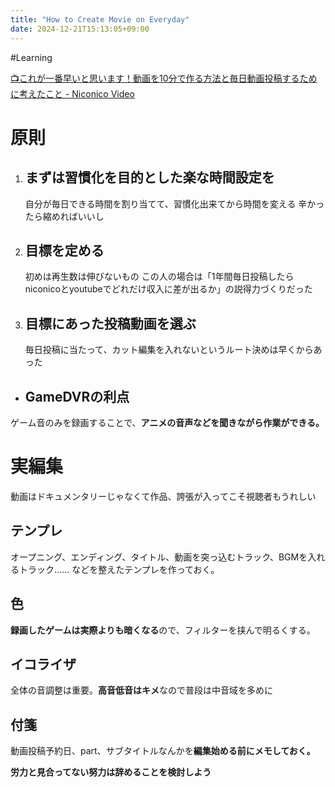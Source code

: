 ```yaml
---
title: "How to Create Movie on Everyday"
date: 2024-12-21T15:13:05+09:00
---
```

#Learning

[📺これが一番早いと思います！動画を10分で作る方法と毎日動画投稿するために考えたこと - Niconico Video](https://www.nicovideo.jp/watch/sm38632960)

# 原則

1. ## まずは習慣化を目的とした楽な時間設定を
	自分が毎日できる時間を割り当てて、習慣化出来てから時間を変える
	辛かったら縮めればいいし
1. ## 目標を定める
	初めは再生数は伸びないもの
	この人の場合は「1年間毎日投稿したらniconicoとyoutubeでどれだけ収入に差が出るか」の説得力づくりだった
1. ## 目標にあった投稿動画を選ぶ
	毎日投稿に当たって、カット編集を入れないというルート決めは早くからあった



- ## GameDVRの利点
ゲーム音のみを録画することで、**アニメの音声などを聞きながら作業ができる。**


# 実編集
動画はドキュメンタリーじゃなくて作品、誇張が入ってこそ視聴者もうれしい
## テンプレ
オープニング、エンディング、タイトル、動画を突っ込むトラック、BGMを入れるトラック……
などを整えたテンプレを作っておく。


## 色
**録画したゲームは実際よりも暗くなる**ので、フィルターを挟んで明るくする。

## イコライザ
全体の音調整は重要。**高音低音はキメ**なので普段は中音域を多めに

## 付箋
動画投稿予約日、part、サブタイトルなんかを**編集始める前にメモしておく。**

**労力と見合ってない努力は辞めることを検討しよう**
